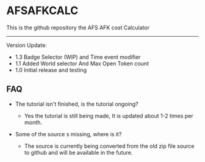 AFSAFKCALC
===================


This is the github repository the AFS AFK cost Calculator

----------

Version Update:

- 1.3 Badge Selector (WIP) and Time event modifier
- 1.1 Added World selector And Max Open Token count
- 1.0 Initial release and testing


FAQ
-------------------

 - The tutorial isn't finished, is the tutorial ongoing?
   - Yes the tutorial is still being made, It is updated about 1-2 times per month.

 - Some of the source s missing, where is it?
   - The source is currently being converted from the old zip file source to github and will be available in the future.